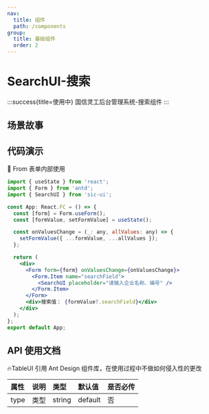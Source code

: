 ```yaml
---
nav:
  title: 组件
  path: /components
group:
  title: 基础组件
  order: 2
---
```


# SearchUI-搜索

:::success{title=使用中}
国信灵工后台管理系统-搜索组件
:::

## 场景故事

## 代码演示

💎 From 表单内部使用

```jsx
import { useState } from 'react';
import { Form } from 'antd';
import { SearchUI } from 'sic-ui';

const App: React.FC = () => {
  const [form] = Form.useForm();
  const [formValue, setFormValue] = useState();

  const onValuesChange = (_: any, allValues: any) => {
    setFormValue({ ...formValue, ...allValues });
  };

  return (
    <div>
      <Form form={form} onValuesChange={onValuesChange}>
        <Form.Item name="searchField">
          <SearchUI placeholder="请输入企业名称、编号" />
        </Form.Item>
      </Form>
      <div>搜索值： {formValue?.searchField}</div>
    </div>
  );
};
export default App;
```

## API 使用文档

🔥TableUI 引用 Ant Design 组件库，在使用过程中不做如何侵入性的更改

<font size=1>

| 属性 | 说明 | 类型   | 默认值  | 是否必传 |
| :--- | :--- | :----- | :------ | :------- |
| type | 类型 | string | default | 否       |

</font>

